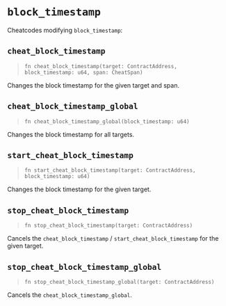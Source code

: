 # `block_timestamp`

Cheatcodes modifying `block_timestamp`:

## `cheat_block_timestamp`
> `fn cheat_block_timestamp(target: ContractAddress, block_timestamp: u64, span: CheatSpan)`

Changes the block timestamp for the given target and span.

## `cheat_block_timestamp_global`
> `fn cheat_block_timestamp_global(block_timestamp: u64)`

Changes the block timestamp for all targets.

## `start_cheat_block_timestamp`
> `fn start_cheat_block_timestamp(target: ContractAddress, block_timestamp: u64)`

Changes the block timestamp for the given target.

## `stop_cheat_block_timestamp`
> `fn stop_cheat_block_timestamp(target: ContractAddress)`

Cancels the `cheat_block_timestamp` / `start_cheat_block_timestamp` for the given target.

## `stop_cheat_block_timestamp_global`
> `fn stop_cheat_block_timestamp_global(target: ContractAddress)`

Cancels the `cheat_block_timestamp_global`.
